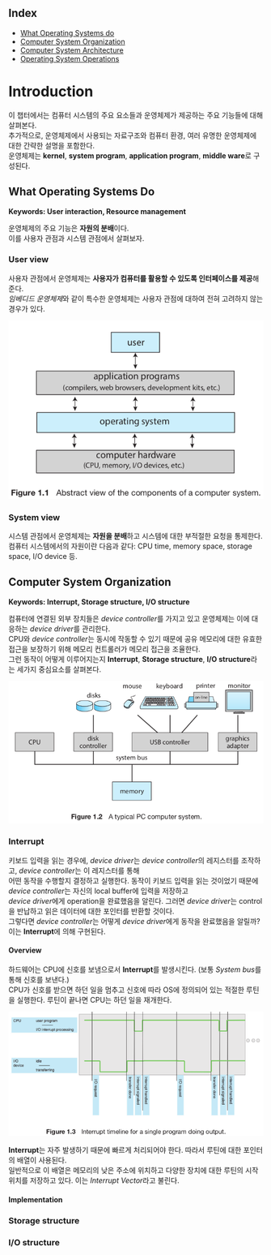 ﻿## Index
* [What Operating Systems do](#what-operating-systems-do)
* [Computer System Organization](#computer-system-organization)
* [Computer System Architecture](#computer-system-architecture)
* [Operating System Operations](#operating-system-operations)


# Introduction

이 챕터에서는 컴퓨터 시스템의 주요 요소들과 운영체제가 제공하는 주요 기능들에 대해 살펴본다.<br />
추가적으로, 운영체제에서 사용되는 자료구조와 컴퓨터 환경, 여러 유명한 운영체제에 대한 간략한 설명을 포함한다.<br />
운영체제는 **kernel**, **system program**, **application program**, **middle ware**로 구성된다.

## What Operating Systems Do
**Keywords: User interaction, Resource management**

운영체제의 주요 기능은 **자원의 분배**이다.<br />
이를 사용자 관점과 시스템 관점에서 살펴보자.

### User view

사용자 관점에서 운영체제는 **사용자가 컴퓨터를 활용할 수 있도록 인터페이스를 제공**해준다.<br />
*임베디드 운영체제*와 같이 특수한 운영체제는 사용자 관점에 대하여 전혀 고려하지 않는 경우가 있다.

![figure_1.1](./images/figure_1.1.png)

### System view

시스템 관점에서 운영체제는 **자원을 분배**하고 시스템에 대한 부적절한 요청을 통제한다.<br />
컴퓨터 시스템에서의 자원이란 다음과 같다: CPU time, memory space, storage space, I/O device 등.


## Computer System Organization
**Keywords: Interrupt, Storage structure, I/O structure**

컴퓨터에 연결된 외부 장치들은 *device controller*를 가지고 있고 운영체제는 이에 대응하는 *device driver*를 관리한다.<br />
CPU와 *device controller*는 동시에 작동할 수 있기 때문에 공유 메모리에 대한 유효한 접근을 보장하기 위해 메모리 컨트롤러가 메모리 접근을 조율한다.<br />
그런 동작이 어떻게 이루어지는지 **Interrupt**, **Storage structure**, **I/O structure**라는 세가지 중심요소를 살펴본다.

![figure_1.2](./images/figure_1.2.png)

### Interrupt

키보드 입력을 읽는 경우에, *device driver*는 *device controller*의 레지스터를 조작하고, *device controller*는 이 레지스터를 통해<br />
어떤 동작을 수행할지 결정하고 실행한다. 동작이 키보드 입력을 읽는 것이었기 때문에 *device controller*는 자신의 local buffer에 입력을 저장하고<br />
*device driver*에게 operation을 완료했음을 알린다. 그러면 *device driver*는 control을 반납하고 읽은 데이터에 대한 포인터를 반환할 것이다.<br />
그렇다면 *device controller*는 어떻게 *device driver*에게 동작을 완료했음을 알릴까? 이는 **Interrupt**에 의해 구현된다.

#### Overview

하드웨어는 CPU에 신호를 보냄으로서 **Interrupt**를 발생시킨다. (보통 *System bus*를 통해 신호를 보낸다.)<br />
CPU가 신호를 받으면 하던 일을 멈추고 신호에 따라 OS에 정의되어 있는 적절한 루틴을 실행한다. 루틴이 끝나면 CPU는 하던 일을 재개한다.

![figure_1.3](./images/figure_1.3.png)

**Interrupt**는 자주 발생하기 때문에 빠르게 처리되어야 한다. 따라서 루틴에 대한 포인터의 배열이 사용된다.<br />
일반적으로 이 배열은 메모리의 낮은 주소에 위치하고 다양한 장치에 대한 루틴의 시작 위치를 저장하고 있다. 이는 *Interrupt Vector*라고 불린다.

#### Implementation


### Storage structure
### I/O structure
